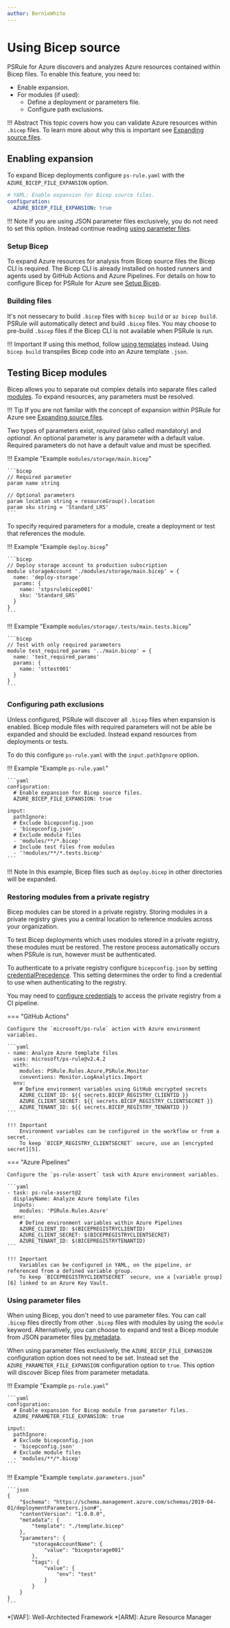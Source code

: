 ```yaml
---
author: BernieWhite
---
```


# Using Bicep source

PSRule for Azure discovers and analyzes Azure resources contained within Bicep files.
To enable this feature, you need to:

- Enable expansion.
- For modules (if used):
  - Define a deployment or parameters file.
  - Configure path exclusions.

!!! Abstract
    This topic covers how you can validate Azure resources within `.bicep` files.
    To learn more about why this is important see [Expanding source files][8].

  [8]: expanding-source-files.md

## Enabling expansion

To expand Bicep deployments configure `ps-rule.yaml` with the `AZURE_BICEP_FILE_EXPANSION` option.

```yaml title="ps-rule.yaml"
# YAML: Enable expansion for Bicep source files.
configuration:
  AZURE_BICEP_FILE_EXPANSION: true
```

!!! Note
    If you are using JSON parameter files exclusively, you do not need to set this option.
    Instead continue reading [using parameter files](#usingparameterfiles).

### Setup Bicep

To expand Azure resources for analysis from Bicep source files the Bicep CLI is required.
The Bicep CLI is already installed on hosted runners and agents used by GitHub Actions and Azure Pipelines.
For details on how to configure Bicep for PSRule for Azure see [Setup Bicep][1].

  [1]: setup/setup-bicep.md

### Building files

It's not nessecary to build `.bicep` files with `bicep build` or `az bicep build`.
PSRule will automatically detect and build `.bicep` files.
You may choose to pre-build `.bicep` files if the Bicep CLI is not available when PSRule is run.

!!! Important
    If using this method, follow [using templates](using-templates.md) instead.
    Using `bicep build` transpiles Bicep code into an Azure template `.json`.

## Testing Bicep modules

Bicep allows you to separate out complex details into separate files called [modules][2].
To expand resources, any parameters must be resolved.

!!! Tip
    If you are not familar with the concept of expansion within PSRule for Azure see [Expanding source files][8].

Two types of parameters exist, _required_ (also called mandatory) and _optional_.
An optional parameter is any parameter with a default value.
Required parameters do not have a default value and must be specified.

!!! Example "Example `modules/storage/main.bicep`"

    ```bicep
    // Required parameter
    param name string

    // Optional parameters
    param location string = resourceGroup().location
    param sku string = 'Standard_LRS'
    ```

To specify required parameters for a module, create a deployment or test that references the module.

!!! Example "Example `deploy.bicep`"

    ```bicep
    // Deploy storage account to production subscription
    module storageAccount './modules/storage/main.bicep' = {
      name: 'deploy-storage'
      params: {
        name: 'stpsrulebicep001'
        sku: 'Standard_GRS'
      }
    }
    ```

!!! Example "Example `modules/storage/.tests/main.tests.bicep`"

    ```bicep
    // Test with only required parameters
    module test_required_params '../main.bicep' = {
      name: 'test_required_params'
      params: {
        name: 'sttest001'
      }
    }
    ```

  [2]: https://docs.microsoft.com/azure/azure-resource-manager/bicep/modules

### Configuring path exclusions

Unless configured, PSRule will discover all `.bicep` files when expansion is enabled.
Bicep module files with required parameters will not be able be expanded and should be excluded.
Instead expand resources from deployments or tests.

To do this configure `ps-rule.yaml` with the `input.pathIgnore` option.

!!! Example "Example `ps-rule.yaml`"

    ```yaml
    configuration:
      # Enable expansion for Bicep source files.
      AZURE_BICEP_FILE_EXPANSION: true

    input:
      pathIgnore:
      # Exclude bicepconfig.json
      - 'bicepconfig.json'
      # Exclude module files
      - 'modules/**/*.bicep'
      # Include test files from modules
      - '!modules/**/*.tests.bicep'
    ```

!!! Note
    In this example, Bicep files such as `deploy.bicep` in other directories will be expanded.

### Restoring modules from a private registry

Bicep modules can be stored in a private registry.
Storing modules in a private registry gives you a central location to reference modules across your organization.

To test Bicep deployments which uses modules stored in a private registry, these modules must be restored.
The restore process automatically occurs when PSRule is run, however must be authenticated.

To authenticate to a private registry configure `bicepconfig.json` by setting [credentialPrecedence][3].
This setting determines the order to find a credential to use when authenticating to the registry.

You may need to [configure credentials][4] to access the private registry from a CI pipeline.

=== "GitHub Actions"

    Configure the `microsoft/ps-rule` action with Azure environment variables.

    ```yaml
    - name: Analyze Azure template files
      uses: microsoft/ps-rule@v2.4.2
      with:
        modules: PSRule.Rules.Azure,PSRule.Monitor
        conventions: Monitor.LogAnalytics.Import
      env:
        # Define environment variables using GitHub encrypted secrets
        AZURE_CLIENT_ID: ${{ secrets.BICEP_REGISTRY_CLIENTID }}
        AZURE_CLIENT_SECRET: ${{ secrets.BICEP_REGISTRY_CLIENTSECRET }}
        AZURE_TENANT_ID: ${{ secrets.BICEP_REGISTRY_TENANTID }}
    ```

    !!! Important
        Environment variables can be configured in the workflow or from a secret.
        To keep `BICEP_REGISTRY_CLIENTSECRET` secure, use an [encrypted secret][5].

=== "Azure Pipelines"

    Configure the `ps-rule-assert` task with Azure environment variables.

    ```yaml
    - task: ps-rule-assert@2
      displayName: Analyze Azure template files
      inputs:
        modules: 'PSRule.Rules.Azure'
      env:
        # Define environment variables within Azure Pipelines
        AZURE_CLIENT_ID: $(BICEPREGISTRYCLIENTID)
        AZURE_CLIENT_SECRET: $(BICEPREGISTRYCLIENTSECRET)
        AZURE_TENANT_ID: $(BICEPREGISTRYTENANTID)
    ```

    !!! Important
        Variables can be configured in YAML, on the pipeline, or referenced from a defined variable group.
        To keep `BICEPREGISTRYCLIENTSECRET` secure, use a [variable group][6] linked to an Azure Key Vault.

  [3]: https://docs.microsoft.com/azure/azure-resource-manager/bicep/bicep-config#credential-precedence
  [4]: https://docs.microsoft.com/dotnet/api/azure.identity.environmentcredential
  [5]: https://docs.github.com/actions/reference/encrypted-secrets
  [6]: https://docs.microsoft.com/azure/devops/pipelines/library/variable-groups

### Using parameter files

When using Bicep, you don't need to use parameter files.
You can call `.bicep` files directly from other `.bicep` files with modules by using the `module` keyword.
Alternatively, you can choose to expand and test a Bicep module from JSON parameter files [by metadata][7].

When using parameter files exclusively,
the `AZURE_BICEP_FILE_EXPANSION` configuration option does not need to be set.
Instead set the `AZURE_PARAMETER_FILE_EXPANSION` configuration option to `true`.
This option will discover Bicep files from parameter metadata.

!!! Example "Example `ps-rule.yaml`"

    ```yaml
    configuration:
      # Enable expansion for Bicep module from parameter files.
      AZURE_PARAMETER_FILE_EXPANSION: true

    input:
      pathIgnore:
      # Exclude bicepconfig.json
      - 'bicepconfig.json'
      # Exclude module files
      - 'modules/**/*.bicep'
    ```

!!! Example "Example `template.parameters.json`"

    ```json
    {
        "$schema": "https://schema.management.azure.com/schemas/2019-04-01/deploymentParameters.json#",
        "contentVersion": "1.0.0.0",
        "metadata": {
            "template": "./template.bicep"
        },
        "parameters": {
            "storageAccountName": {
                "value": "bicepstorage001"
            },
            "tags": {
                "value": {
                    "env": "test"
                }
            }
        }
    }
    ```

  [7]: using-templates.md#by-metadata

*[WAF]: Well-Architected Framework
*[ARM]: Azure Resource Manager
